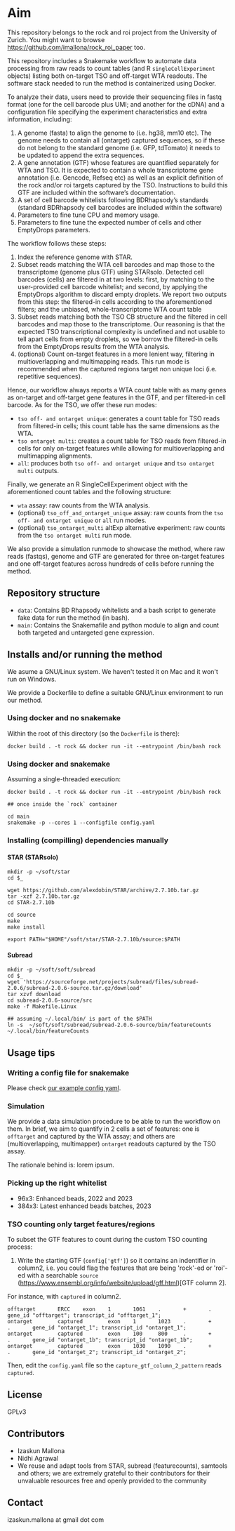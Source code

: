 # Aim

This repository belongs to the rock and roi project from the University of Zurich. You might want to browse https://github.com/imallona/rock_roi_paper too.

This repository includes a Snakemake workflow to automate data processing from raw reads to count tables (and R `singleCellExperiment` objects) listing both on-target TSO and off-target WTA readouts. The software stack needed to run the method is containerized using Docker.

To analyze their data, users need to provide their sequencing files in fastq format (one for the cell barcode plus UMI; and another for the cDNA) and a configuration file specifying the experiment characteristics and extra information, including:

1. A genome (fasta) to align the genome to (i.e. hg38, mm10 etc). The genome needs to contain all (ontarget) captured sequences, so if these do not belong to the standard genome (i.e. GFP, tdTomato) it needs to be updated to append the extra sequences.
2. A gene annotation (GTF) whose features are quantified separately for WTA and TSO. It is expected to contain a whole transcriptome gene annotation (i.e. Gencode, Refseq etc) as well as an explicit definition of the rock and/or roi targets captured by the TSO. Instructions to build this GTF are included within the software’s documentation.
3. A set of cell barcode whitelists following BDRhapsody’s standards (standard BDRhapsody cell barcodes are included within the software)
4. Parameters to fine tune CPU and memory usage.
5. Parameters to fine tune the expected number of cells and other EmptyDrops parameters.

The workflow follows these steps:

1. Index the reference genome with STAR.
2. Subset reads matching the WTA cell barcodes and map those to the transcriptome (genome plus GTF) using STARsolo. Detected cell barcodes (cells) are filtered in at two levels: first, by matching to the user-provided cell barcode whitelist; and second, by applying the EmptyDrops algorithm to discard empty droplets. We report two outputs from this step: the filtered-in cells according to the aforementioned filters; and the unbiased, whole-transcriptome WTA count table
3. Subset reads matching both the TSO CB structure and the filtered in cell barcodes and map those to the transcriptome. Our reasoning is that the expected TSO transcriptional complexity is undefined and not usable to tell apart cells from empty droplets, so we borrow the filtered-in cells from the EmptyDrops results from the WTA analysis.
4. (optional) Count on-target features in a more lenient way, filtering in multioverlapping and multimapping reads. This run mode is recommended when the captured regions target non unique loci (i.e. repetitive sequences).

Hence, our workflow always reports a WTA count table with as many genes as on-target and off-target gene features in the GTF, and per filtered-in cell barcode. As for the TSO, we offer these run modes:

- `tso off- and ontarget unique`: generates a count table for TSO reads from filtered-in cells; this count table has the same dimensions as the WTA.
- `tso ontarget multi`: creates a count table for TSO reads from filtered-in cells for only on-target features while allowing for multioverlapping and multimapping alignments.
- `all`: produces both `tso off- and ontarget unique` and `tso ontarget multi` outputs.

Finally, we generate an R SingleCellExperiment object with the aforementioned count tables and the following structure:
- `wta` assay: raw counts from the WTA analysis.
- (optional) `tso_off_and_ontarget_unique` assay: raw counts from the `tso off- and ontarget unique` or `all` run modes.
- (optional) `tso_ontarget_multi` altExp alternative experiment: raw counts from the `tso ontarget multi` run mode.

We also provide a simulation runmode to showcase the method, where raw reads (fastqs), genome and GTF are generated for three on-target features and one off-target features across hundreds of cells before running the method.

## Repository structure

- `data`: Contains BD Rhapsody whitelists and a bash script to generate fake data for run the method (in bash).
- `main`: Contains the Snakemafile and python module to align and count both targeted and untargeted gene expression.

## Installs and/or running the method

We asume a GNU/Linux system. We haven't tested it on Mac and it won't run on Windows.

We provide a Dockerfile to define a suitable GNU/Linux environment to run our method.

### Using docker and no snakemake

Within the root of this directory (so the `Dockerfile` is there):

```
docker build . -t rock && docker run -it --entrypoint /bin/bash rock
```

### Using docker and snakemake

Assuming a single-threaded execution:

```
docker build . -t rock && docker run -it --entrypoint /bin/bash rock

## once inside the `rock` container

cd main
snakemake -p --cores 1 --configfile config.yaml

```

### Installing (compilling) dependencies manually

#### STAR (STARsolo)

```
mkdir -p ~/soft/star
cd $_

wget https://github.com/alexdobin/STAR/archive/2.7.10b.tar.gz
tar -xzf 2.7.10b.tar.gz
cd STAR-2.7.10b

cd source
make
make install

export PATH="$HOME"/soft/star/STAR-2.7.10b/source:$PATH

```

#### Subread

```
mkdir -p ~/soft/soft/subread
cd $_
wget 'https://sourceforge.net/projects/subread/files/subread-2.0.6/subread-2.0.6-source.tar.gz/download' 
tar xzvf download 
cd subread-2.0.6-source/src 
make -f Makefile.Linux 

## assuming ~/.local/bin/ is part of the $PATH
ln -s  ~/soft/soft/subread/subread-2.0.6-source/bin/featureCounts ~/.local/bin/featureCounts
```

## Usage tips

### Writing a config file for snakemake

Please check [our example config yaml](./main/config.yaml).

### Simulation

We provide a data simulation procedure to be able to run the workflow on them. In brief, we aim to quantify in 2 cells a set of features: one is `offtarget` and captured by the WTA assay; and others are (multioverlapping, multimapper) `ontarget` readouts captured by the TSO assay.

The rationale behind is: lorem ipsum.

### Picking up the right whitelist

- 96x3: Enhanced beads, 2022 and 2023
- 384x3: Latest enhanced beads batches, 2023

### TSO counting only target features/regions

To subset the GTF features to count during the custom TSO counting process:

1. Write the starting GTF (`config['gtf']`) so it contains an indentifier in column2, i.e. you could flag the features that are being 'rock'-ed or 'roi'-ed with a searchable `source` (https://www.ensembl.org/info/website/upload/gff.html)[GTF column 2]. 

For instance, with `captured` in column2.

```
offtarget       ERCC    exon    1       1061    .       +       .       gene_id "offtarget"; transcript_id "offtarget_1";
ontarget        captured        exon    1       1023    .       +       .       gene_id "ontarget_1"; transcript_id "ontarget_1";
ontarget        captured        exon    100     800     .       +       .       gene_id "ontarget_1b"; transcript_id "ontarget_1b";
ontarget        captured        exon    1030    1090    .       +       .       gene_id "ontarget_2"; transcript_id "ontarget_2";
```

Then, edit the `config.yaml` file so the `capture_gtf_column_2_pattern` reads `captured`.

## License

GPLv3

## Contributors

- Izaskun Mallona 
- Nidhi Agrawal
- We reuse and adapt tools from STAR, subread (featurecounts), samtools and others; we are extremely grateful to their contributors for their unvaluable resources free and openly provided to the community

## Contact

izaskun.mallona at gmail dot com
